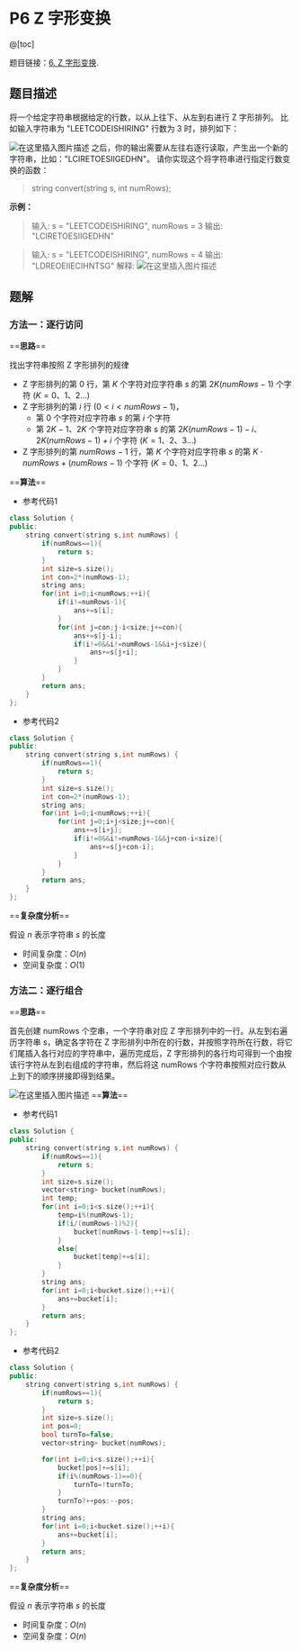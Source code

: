 ﻿# P6 Z 字形变换
@[toc]

题目链接：[6. Z 字形变换](https://leetcode-cn.com/problems/zigzag-conversion/).

## 题目描述
将一个给定字符串根据给定的行数，以从上往下、从左到右进行 Z 字形排列。
比如输入字符串为 "LEETCODEISHIRING" 行数为 3 时，排列如下：

![在这里插入图片描述](https://img-blog.csdnimg.cn/20200817230844332.png#pic_center)
之后，你的输出需要从左往右逐行读取，产生出一个新的字符串，比如："LCIRETOESIIGEDHN"。
请你实现这个将字符串进行指定行数变换的函数：
>string convert(string s, int numRows);

**示例：**
>输入: s = "LEETCODEISHIRING", numRows = 3
输出: "LCIRETOESIIGEDHN"

>输入: s = "LEETCODEISHIRING", numRows = 4
输出: "LDREOEIIECIHNTSG"
解释:
![在这里插入图片描述](https://img-blog.csdnimg.cn/20200817231056649.png#pic_center)



## 题解
### 方法一：逐行访问
==**思路**==

找出字符串按照 Z 字形排列的规律
- Z 字形排列的第 $0$ 行，第 $K$ 个字符对应字符串 $s$ 的第 $2K(numRows-1)$ 个字符 $(K=0、1、2...)$
- Z 字形排列的第 $i$ 行 $(0 < i < numRows-1)$，
	* 第 $0$ 个字符对应字符串 $s$ 的第 $i$ 个字符
	* 第 $2K-1、2K$ 个字符对应字符串 s 的第 $2K(numRows-1)-i$、$2K(numRows-1)+i$ 个字符 $(K = 1、2、3...)$
- Z 字形排列的第 $numRows-1$ 行，第 $K$ 个字符对应字符串 $s$ 的第 $K \cdot numRows+(numRows-1)$ 个字符 $(K = 0、1、2...)$

==**算法**==

- 参考代码1

```cpp
class Solution {
public:
	string convert(string s,int numRows) {
		if(numRows==1){
			return s;
		}
		int size=s.size();
		int con=2*(numRows-1);
		string ans;
		for(int i=0;i<numRows;++i){
			if(i!=numRows-1){
				ans+=s[i];
			}
			for(int j=con;j-i<size;j+=con){
				ans+=s[j-i];
				if(i!=0&&i!=numRows-1&&i+j<size){
					ans+=s[j+i];
				}
			}
		}
		return ans;
	}
};
```

- 参考代码2

```cpp
class Solution {
public:
	string convert(string s,int numRows) {
		if(numRows==1){
			return s;
		}
		int size=s.size();
		int con=2*(numRows-1);
		string ans;
		for(int i=0;i<numRows;++i){
			for(int j=0;i+j<size;j+=con){
				ans+=s[i+j];
				if(i!=0&&i!=numRows-1&&j+con-i<size){
					ans+=s[j+con-i];
				}
			}
		}
		return ans;
	}
};
```

==**复杂度分析**==

假设 $n$ 表示字符串 $s$ 的长度
- 时间复杂度：$O(n)$
- 空间复杂度：$O(1)$

### 方法二：逐行组合
==**思路**==

首先创建 numRows 个空串，一个字符串对应 Z 字形排列中的一行。从左到右遍历字符串 s，确定各字符在 Z 字形排列中所在的行数，并按照字符所在行数，将它们尾插入各行对应的字符串中，遍历完成后，Z 字形排列的各行均可得到一个由按该行字符从左到右组成的字符串，然后将这 numRows 个字符串按照对应行数从上到下的顺序拼接即得到结果。

![在这里插入图片描述](https://img-blog.csdnimg.cn/20200818000013962.png#pic_center)
==**算法**==

- 参考代码1

```cpp
class Solution {
public:
	string convert(string s,int numRows) {
		if(numRows==1){
			return s;
		}
		int size=s.size();
		vector<string> bucket(numRows);
		int temp;
		for(int i=0;i<s.size();++i){
			temp=i%(numRows-1);
			if(i/(numRows-1)%2){
				bucket[numRows-1-temp]+=s[i];
			}
			else{
				bucket[temp]+=s[i];
			}
		}
		string ans;
		for(int i=0;i<bucket.size();++i){
			ans+=bucket[i];
		}
		return ans;
	}
};
```

- 参考代码2

```cpp
class Solution {
public:
	string convert(string s,int numRows) {
		if(numRows==1){
			return s;
		}
		int size=s.size();
		int pos=0;
		bool turnTo=false;
		vector<string> bucket(numRows);

		for(int i=0;i<s.size();++i){
			bucket[pos]+=s[i];
			if(i%(numRows-1)==0){
				turnTo=!turnTo;
			}
			turnTo?++pos:--pos;
		}
		string ans;
		for(int i=0;i<bucket.size();++i){
			ans+=bucket[i];
		}
		return ans;
	}
};
```

==**复杂度分析**==

假设 $n$ 表示字符串 $s$ 的长度
- 时间复杂度：$O(n)$
- 空间复杂度：$O(n)$
